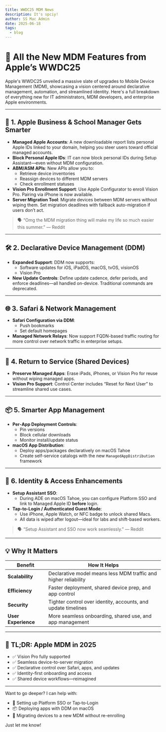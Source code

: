 ```yaml
---
title: WWDC25 MDM News
description: It's spciy!
author: SS Mac Admin
date: 2025-06-18
tags:
  - blog
---
```


# 📱 All the New MDM Features from Apple’s WWDC25

Apple's WWDC25 unveiled a massive slate of upgrades to Mobile Device Management (MDM), showcasing a vision centered around declarative management, automation, and streamlined identity. Here's a full breakdown of everything new for IT administrators, MDM developers, and enterprise Apple environments.

---

## 🔧 1. Apple Business & School Manager Gets Smarter

- **Managed Apple Accounts**: A new downloadable report lists personal Apple IDs linked to your domain, helping you steer users toward official managed accounts.
- **Block Personal Apple IDs**: IT can now block personal IDs during Setup Assistant—even without MDM configuration.
- **ABM/ASM APIs**: New APIs allow you to:
  - Retrieve device inventories
  - Reassign devices to different MDM servers
  - Check enrollment statuses
- **Vision Pro Enrollment Support**: Use Apple Configurator to enroll Vision Pro. Pairing via iPhone is now available.
- **Server Migration Tool**: Migrate devices between MDM servers without wiping them. Set migration deadlines with fallback auto-migration if users don’t act.

> 🗣 “Omg the MDM migration thing will make my life so much easier this summer.” — Reddit

---

## 🛠 2. Declarative Device Management (DDM)

- **Expanded Support**: DDM now supports:
  - Software updates for iOS, iPadOS, macOS, tvOS, visionOS
  - Vision Pro
- **New Update Controls**: Define update cadence, defer periods, and enforce deadlines—all handled on-device. Traditional commands are deprecated.

---

## 🌐 3. Safari & Network Management

- **Safari Configuration via DDM**:
  - Push bookmarks
  - Set default homepages
- **Managed Network Relays**: Now support FQDN-based traffic routing for more control over network traffic in enterprise setups.

---

## 🔁 4. Return to Service (Shared Devices)

- **Preserve Managed Apps**: Erase iPads, iPhones, or Vision Pro for reuse without wiping managed apps.
- **Vision Pro Support**: Control Center includes “Reset for Next User” to streamline shared use cases.

---

## 📦 5. Smarter App Management

- **Per‑App Deployment Controls**:
  - Pin versions
  - Block cellular downloads
  - Monitor install/update status
- **macOS App Distribution**:
  - Deploy apps/packages declaratively on macOS Tahoe
  - Create self-service catalogs with the new `ManagedAppDistribution` framework

---

## 🛂 6. Identity & Access Enhancements

- **Setup Assistant SSO**:
  - During ADE on macOS Tahoe, you can configure Platform SSO and link to Managed Apple ID **before** login.
- **Tap‑to‑Login / Authenticated Guest Mode**:
  - Use iPhone, Apple Watch, or NFC badge to unlock shared Macs.
  - All data is wiped after logout—ideal for labs and shift-based workers.

> 🗣 “Setup Assistant and SSO now work seamlessly.” — Reddit

---

## 💡 Why It Matters

| Benefit | How It Helps |
|--------|---------------|
| **Scalability** | Declarative model means less MDM traffic and higher reliability |
| **Efficiency** | Faster deployment, shared device prep, and app control |
| **Security** | Tighter control over identity, accounts, and update timelines |
| **User Experience** | More seamless onboarding, shared use, and app management |

---

## 🧠 TL;DR: Apple MDM in 2025

- ✅ Vision Pro fully supported
- ✅ Seamless device-to-server migration
- ✅ Declarative control over Safari, apps, and updates
- ✅ Identity-first onboarding and access
- ✅ Shared device workflows—reimagined

---

Want to go deeper? I can help with:

- 🔐 Setting up Platform SSO or Tap‑to‑Login  
- 📦 Deploying apps with DDM on macOS  
- 🔄 Migrating devices to a new MDM without re-enrolling  

Just let me know!
